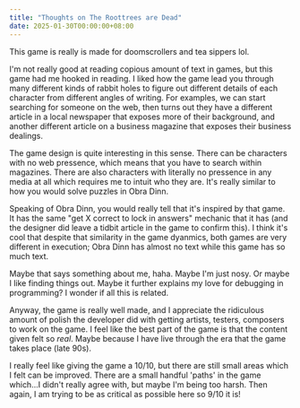 ```yaml
---
title: "Thoughts on The Roottrees are Dead"
date: 2025-01-30T00:00:00+08:00
---
```


This game is really is made for doomscrollers and tea sippers lol. 

I'm not really good at reading copious amount of text in games, but this game had me hooked in reading. I liked how the game lead you through many different kinds of rabbit holes to figure out different details of each character from different angles of writing. For examples, we can start searching for someone on the web, then turns out they have a different article in a local newspaper that exposes more of their background, and another different article on a business magazine that exposes their business dealings. 

The game design is quite interesting in this sense. There can be characters with no web pressence, which means that you have to search within magazines. There are also characters with literally no pressence in any media at all which requires me to intuit who they are. It's really similar to how you would solve puzzles in Obra Dinn.

Speaking of Obra Dinn, you would really tell that it's inspired by that game. It has the same "get X correct to lock in answers" mechanic that it has (and the designer did leave a tidbit article in the game to confirm this). I think it's cool that despite that similarity in the game dyanmics, both games are very different in execution; Obra Dinn has almost no text while this game has so much text. 

Maybe that says something about me, haha. Maybe I'm just nosy. Or maybe I like finding things out. Maybe it further explains my love for debugging in programming? I wonder if all this is related.

Anyway, the game is really well made, and I appreciate the ridiculous amount of polish the developer did with getting artists, testers, composers to work on the game. I feel like the best part of the game is that the content given felt so *real*. Maybe because I have live through the era that the game takes place (late 90s). 

I really feel like giving the game a 10/10, but there are still small areas which I felt can be improved. There are a small handful 'paths' in the game which...I didn't really agree with, but maybe I'm being too harsh. Then again, I am trying to be as critical as possible here so 9/10 it is!

